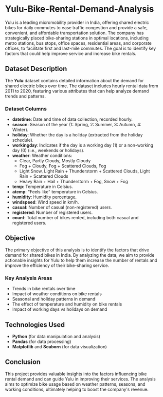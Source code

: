 # Yulu-Bike-Rental-Demand-Analysis

Yulu is a leading micromobility provider in India, offering shared electric bikes for daily commutes to ease traffic congestion and provide a safe, convenient, and affordable transportation solution. The company has strategically placed bike-sharing stations in optimal locations, including metro stations, bus stops, office spaces, residential areas, and corporate offices, to facilitate first and last-mile commutes.
The goal is to identify key factors that could help improve service and increase bike rentals.

## **Dataset Description**

The **Yulu** dataset contains detailed information about the demand for shared electric bikes over time. The dataset includes hourly rental data from 2011 to 2020, featuring various attributes that can help analyze demand trends and patterns.

### **Dataset Columns**

- **datetime**: Date and time of data collection, recorded hourly.
- **season**: Season of the year (1: Spring, 2: Summer, 3: Autumn, 4: Winter).
- **holiday**: Whether the day is a holiday (extracted from the holiday schedule).
- **workingday**: Indicates if the day is a working day (1) or a non-working day (0) (i.e., weekends or holidays).
- **weather**: Weather conditions:
  - Clear, Partly Cloudy, Mostly Cloudy
  - Fog + Cloudy, Fog + Scattered Clouds, Fog
  - Light Snow, Light Rain + Thunderstorm + Scattered Clouds, Light Rain + Scattered Clouds
  - Heavy Rain + Hail + Thunderstorm + Fog, Snow + Fog
- **temp**: Temperature in Celsius.
- **atemp**: "Feels like" temperature in Celsius.
- **humidity**: Humidity percentage.
- **windspeed**: Wind speed in km/h.
- **casual**: Number of casual (non-registered) users.
- **registered**: Number of registered users.
- **count**: Total number of bikes rented, including both casual and registered users.

## **Objective**

The primary objective of this analysis is to identify the factors that drive demand for shared bikes in India. By analyzing the data, we aim to provide actionable insights for Yulu to help them increase the number of rentals and improve the efficiency of their bike-sharing service.

### **Key Analysis Areas**

- Trends in bike rentals over time
- Impact of weather conditions on bike rentals
- Seasonal and holiday patterns in demand
- The effect of temperature and humidity on bike rentals
- Impact of working days vs holidays on demand

## **Technologies Used**

- **Python** (for data manipulation and analysis)
- **Pandas** (for data processing)
- **Matplotlib** and **Seaborn** (for data visualization)


## **Conclusion**

This project provides valuable insights into the factors influencing bike rental demand and can guide Yulu in improving their services. The analysis aims to optimize bike usage based on weather patterns, seasons, and working conditions, ultimately helping to boost the company's revenue.
